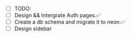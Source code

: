 - [ ] TODO:
 - [ ] Design && Intergrate Auth pages.✅
 - [ ] Create a db schema and migrate it to neon.✅
 - [ ] Design sidebar
